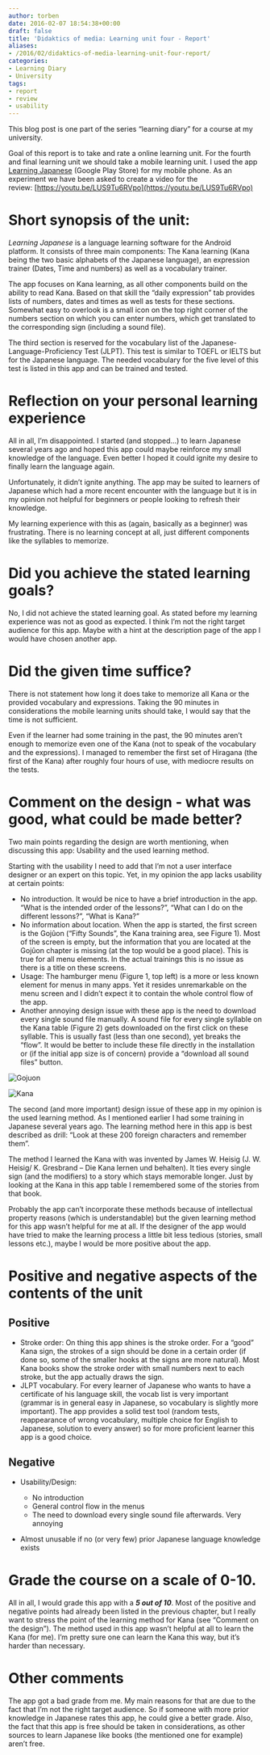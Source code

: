 ```yaml
---
author: torben
date: 2016-02-07 18:54:38+00:00
draft: false
title: 'Didaktics of media: Learning unit four - Report'
aliases: 
- /2016/02/didaktics-of-media-learning-unit-four-report/
categories:
- Learning Diary
- University
tags:
- report
- review
- usability
---
```


This blog post is one part of the series “learning diary” for a course at my university.

Goal of this report is to take and rate a online learning unit. For the fourth and final learning unit we should take a mobile learning unit. I used the app [Learning Japanese](https://play.google.com/store/apps/details?id=com.sage.ljp&hl=de) (Google Play Store) for my mobile phone. As an experiment we have been asked to create a video for the review: [https://youtu.be/LUS9Tu6RVpo](https://youtu.be/LUS9Tu6RVpo)


# Short synopsis of the unit:


_Learning Japanese_ is a language learning software for the Android platform. It consists of three main components: The Kana learning (Kana being the two basic alphabets of the Japanese language), an expression trainer (Dates, Time and numbers) as well as a vocabulary trainer.

The app focuses on Kana learning, as all other components build on the ability to read Kana. Based on that skill the “daily expression” tab provides lists of numbers, dates and times as well as tests for these sections. Somewhat easy to overlook is a small icon on the top right corner of the numbers section on which you can enter numbers, which get translated to the corresponding sign (including a sound file).

The third section is reserved for the vocabulary list of the Japanese-Language-Proficiency Test (JLPT). This test is similar to TOEFL or IELTS but for the Japanese language. The needed vocabulary for the five level of this test is listed in this app and can be trained and tested.


# Reflection on your personal learning experience


All in all, I’m disappointed. I started (and stopped…) to learn Japanese several years ago and hoped this app could maybe reinforce my small knowledge of the language. Even better I hoped it could ignite my desire to finally learn the language again.

Unfortunately, it didn’t ignite anything. The app may be suited to learners of Japanese which had a more recent encounter with the language but it is in my opinion not helpful for beginners or people looking to refresh their knowledge.

My learning experience with this as (again, basically as a beginner) was frustrating. There is no learning concept at all, just different components like the syllables to memorize.


# Did you achieve the stated learning goals?


No, I did not achieve the stated learning goal. As stated before my learning experience was not as good as expected. I think I’m not the right target audience for this app. Maybe with a hint at the description page of the app I would have chosen another app.


# Did the given time suffice?


There is not statement how long it does take to memorize all Kana or the provided vocabulary and expressions. Taking the 90 minutes in considerations the mobile learning units should take, I would say that the time is not sufficient.

Even if the learner had some training in the past, the 90 minutes aren’t enough to memorize even one of the Kana (not to speak of the vocabulary and the expressions). I managed to remember the first set of Hiragana (the first of the Kana) after roughly four hours of use, with mediocre results on the tests.


# Comment on the design - what was good, what could be made better?


Two main points regarding the design are worth mentioning, when discussing this app: Usability and the used learning method.

Starting with the usability I need to add that I’m not a user interface designer or an expert on this topic. Yet, in my opinion the app lacks usability at certain points:



* No introduction. It would be nice to have a brief introduction in the app. “What is the intended order of the lessons?”, “What can I do on the different lessons?”, “What is Kana?”
* No information about location. When the app is started, the first screen is the Gojûon (“Fifty Sounds”, the Kana training area, see Figure 1). Most of the screen is empty, but the information that you are located at the Gojûon chapter is missing (at the top would be a good place). This is true for all menu elements. In the actual trainings this is no issue as there is a title on these screens.
* Usage: The hamburger menu (Figure 1, top left) is a more or less known element for menus in many apps. Yet it resides unremarkable on the menu screen and I didn’t expect it to contain the whole control flow of the app.
* Another annoying design issue with these app is the need to download every single sound file manually. A sound file for every single syllable on the Kana table (Figure 2) gets downloaded on the first click on these syllable. This is usually fast (less than one second), yet breaks the “flow”. It would be better to include these file directly in the installation or (if the initial app size is of concern) provide a “download all sound files” button.


![Gojuon](http://blog.nexusger.de/wp-content/uploads/2016/02/Gojuon.png "Figure 1: Start screen")

![Kana](http://blog.nexusger.de/wp-content/uploads/2016/02/Kana.png "Figure 2: Kana screen")

The second (and more important) design issue of these app in my opinion is the used learning method. As I mentioned earlier I had some training in Japanese several years ago. The learning method here in this app is best described as drill: “Look at these 200 foreign characters and remember them”.

The method I learned the Kana with was invented by James W. Heisig (J. W. Heisig/ K. Gresbrand – Die Kana lernen und behalten). It ties every single sign (and the modifiers) to a story which stays memorable longer. Just by looking at the Kana in this app table I remembered some of the stories from that book.

Probably the app can’t incorporate these methods because of intellectual property reasons (which is understandable) but the given learning method for this app wasn’t helpful for me at all. If the designer of the app would have tried to make the learning process a little bit less tedious (stories, small lessons etc.), maybe I would be more positive about the app.


# Positive and negative aspects of the contents of the unit




## Positive





* Stroke order: On thing this app shines is the stroke order. For a “good” Kana sign, the strokes of a sign should be done in a certain order (if done so, some of the smaller hooks at the signs are more natural). Most Kana books show the stroke order with small numbers next to each stroke, but the app actually draws the sign.
* JLPT vocabulary. For every learner of Japanese who wants to have a certificate of his language skill, the vocab list is very important (grammar is in general easy in Japanese, so vocabulary is slightly more important). The app provides a solid test tool (random tests, reappearance of wrong vocabulary, multiple choice for English to Japanese, solution to every answer) so for more proficient learner this app is a good choice.



## Negative





* Usability/Design:

	* No introduction
	* General control flow in the menus
	* The need to download every single sound file afterwards. Very annoying


* Almost unusable if no (or very few) prior Japanese language knowledge exists




# Grade the course on a scale of 0-10.


All in all, I would grade this app with a **_5 out of 10_**. Most of the positive and negative points had already been listed in the previous chapter, but I really want to stress the point of the learning method for Kana (see “Comment on the design”). The method used in this app wasn’t helpful at all to learn the Kana (for me). I’m pretty sure one can learn the Kana this way, but it’s harder than necessary.


# Other comments


The app got a bad grade from me. My main reasons for that are due to the fact that I’m not the right target audience. So if someone with more prior knowledge in Japanese rates this app, he could give a better grade. Also, the fact that this app is free should be taken in considerations, as other sources to learn Japanese like books (the mentioned one for example) aren’t free.
